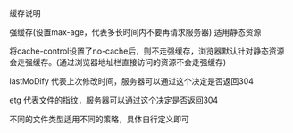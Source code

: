 缓存说明

强缓存(设置max-age，代表多长时间内不要再请求服务器)  适用静态资源

将cache-control设置了no-cache后，则不走强缓存，浏览器默认针对静态资源会走强缓存。(通过浏览器地址栏直接访问的资源不会走强缓存)

lastMoDify  代表上次修改时间，服务器可以通过这个决定是否返回304

etg  代表文件的指纹，服务器可以通过这个决定是否返回304

不同的文件类型适用不同的策略，具体自行定义即可
